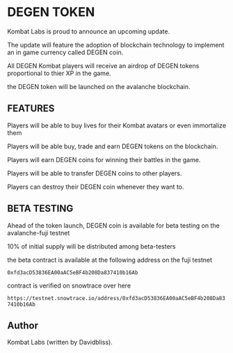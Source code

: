 # DEGEN TOKEN
Kombat Labs is proud to announce an upcoming update.

The update will feature the adoption of blockchain technology to implement an in game currency called DEGEN coin.

All DEGEN Kombat players will receive an airdrop of DEGEN tokens proportional to thier XP in the game.

the DEGEN token will be launched on the avalanche blockchain.

## FEATURES

Players will be able to buy lives for their Kombat avatars or even immortalize them

Players will be able buy, trade and earn DEGEN tokens on the blockchain.

Players will earn DEGEN coins for winning their battles in the game.

Players will be able to transfer DEGEN coins to other players.

Players can destroy their DEGEN coin whenever they want to.

## BETA TESTING

Ahead of the token launch, DEGEN coin is available for beta testing on the avalanche-fuji testnet

10% of initial supply will be distributed among beta-testers

the beta contract is available at the following address on the fuji testnet

`0xfd3acD53836EA00aAC5eBF4b208Da837410b16Ab`

contract is verified on snowtrace over here

`https://testnet.snowtrace.io/address/0xfd3acD53836EA00aAC5eBF4b208Da837410b16Ab`

## Author

Kombat Labs (written by Davidbliss).
